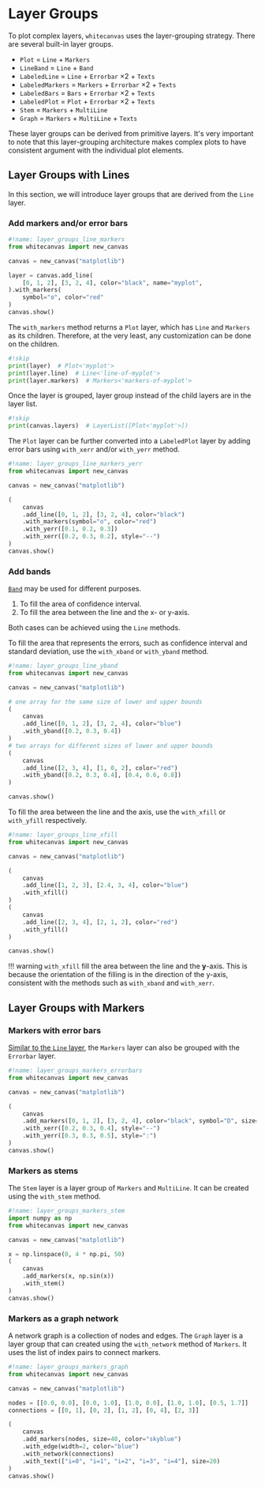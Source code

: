 # Layer Groups

To plot complex layers, `whitecanvas` uses the layer-grouping strategy. There are
several built-in layer groups.

- `Plot` = `Line` + `Markers`
- `LineBand` = `Line` + `Band`
- `LabeledLine` = `Line` + `Errorbar` &times;2 + `Texts`
- `LabeledMarkers` = `Markers` + `Errorbar` &times;2 + `Texts`
- `LabeledBars` = `Bars` + `Errorbar` &times;2 + `Texts`
- `LabeledPlot` = `Plot` + `Errorbar` &times;2 + `Texts`
- `Stem` = `Markers` + `MultiLine`
- `Graph` = `Markers` + `MultiLine` + `Texts`

These layer groups can be derived from primitive layers. It's very important to note
that this layer-grouping architecture makes complex plots to have consistent argument
with the individual plot elements.

## Layer Groups with Lines

In this section, we will introduce layer groups that are derived from the `Line` layer.

### Add markers and/or error bars

``` python
#!name: layer_groups_line_markers
from whitecanvas import new_canvas

canvas = new_canvas("matplotlib")

layer = canvas.add_line(
    [0, 1, 2], [3, 2, 4], color="black", name="myplot",
).with_markers(
    symbol="o", color="red"
)
canvas.show()
```

The `with_markers` method returns a `Plot` layer, which has `Line` and `Markers` as its
children. Therefore, at the very least, any customization can be done on the children.

``` python
#!skip
print(layer)  # Plot<'myplot'>
print(layer.line)  # Line<'line-of-myplot'>
print(layer.markers)  # Markers<'markers-of-myplot'>
```

Once the layer is grouped, layer group instead of the child layers are in the layer
list.

``` python
#!skip
print(canvas.layers)  # LayerList([Plot<'myplot'>])
```

The `Plot` layer can be further converted into a `LabeledPlot` layer by adding error
bars using `with_xerr` and/or `with_yerr` method.

``` python
#!name: layer_groups_line_markers_yerr
from whitecanvas import new_canvas

canvas = new_canvas("matplotlib")

(
    canvas
    .add_line([0, 1, 2], [3, 2, 4], color="black")
    .with_markers(symbol="o", color="red")
    .with_yerr([0.1, 0.2, 0.3])
    .with_xerr([0.2, 0.3, 0.2], style="--")
)
canvas.show()
```

### Add bands

[`Band`](face_layers.md) may be used for different purposes.

1. To fill the area of confidence interval.
2. To fill the area between the line and the x- or y-axis.

Both cases can be achieved using the `Line` methods.

To fill the area that represents the errors, such as confidence interval and standard
deviation, use the `with_xband` or `with_yband` method.

``` python
#!name: layer_groups_line_yband
from whitecanvas import new_canvas

canvas = new_canvas("matplotlib")

# one array for the same size of lower and upper bounds
(
    canvas
    .add_line([0, 1, 2], [3, 2, 4], color="blue")
    .with_yband([0.2, 0.3, 0.4])
)
# two arrays for different sizes of lower and upper bounds
(
    canvas
    .add_line([2, 3, 4], [1, 0, 2], color="red")
    .with_yband([0.2, 0.3, 0.4], [0.4, 0.6, 0.8])
)

canvas.show()
```

To fill the area between the line and the axis, use the `with_xfill` or `with_yfill`
respectively.

``` python
#!name: layer_groups_line_xfill
from whitecanvas import new_canvas

canvas = new_canvas("matplotlib")

(
    canvas
    .add_line([1, 2, 3], [2.4, 3, 4], color="blue")
    .with_xfill()
)
(
    canvas
    .add_line([2, 3, 4], [2, 1, 2], color="red")
    .with_yfill()
)

canvas.show()
```

!!! warning
    `with_xfill` fill the area between the line and the **y**-axis. This is because the
    orientation of the filling is in the direction of the y-axis, consistent with the
    methods such as `with_xband` and `with_xerr`.

## Layer Groups with Markers

### Markers with error bars

[Similar to the `Line` layer](#add-markers-andor-error-bars), the `Markers` layer can
also be grouped with the `Errorbar` layer.

``` python
#!name: layer_groups_markers_errorbars
from whitecanvas import new_canvas

canvas = new_canvas("matplotlib")

(
    canvas
    .add_markers([0, 1, 2], [3, 2, 4], color="black", symbol="D", size=10)
    .with_xerr([0.2, 0.3, 0.4], style="--")
    .with_yerr([0.3, 0.3, 0.5], style=":")
)
canvas.show()
```

### Markers as stems

The `Stem` layer is a layer group of `Markers` and `MultiLine`. It can be created using
the `with_stem` method.

``` python
#!name: layer_groups_markers_stem
import numpy as np
from whitecanvas import new_canvas

canvas = new_canvas("matplotlib")

x = np.linspace(0, 4 * np.pi, 50)
(
    canvas
    .add_markers(x, np.sin(x))
    .with_stem()
)
canvas.show()
```

### Markers as a graph network

A network graph is a collection of nodes and edges. The `Graph` layer is a layer group
that can created using the `with_network` method of `Markers`. It uses the list of
index pairs to connect markers.

``` python
#!name: layer_groups_markers_graph
from whitecanvas import new_canvas

canvas = new_canvas("matplotlib")

nodes = [[0.0, 0.0], [0.0, 1.0], [1.0, 0.0], [1.0, 1.0], [0.5, 1.7]]
connections = [[0, 1], [0, 2], [1, 2], [0, 4], [2, 3]]

(
    canvas
    .add_markers(nodes, size=40, color="skyblue")
    .with_edge(width=2, color="blue")
    .with_network(connections)
    .with_text(["i=0", "i=1", "i=2", "i=3", "i=4"], size=20)
)
canvas.show()
```
